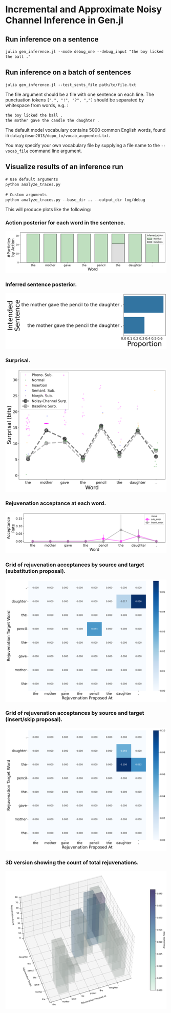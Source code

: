 # Incremental and Approximate Noisy Channel Inference in Gen.jl

## Run inference on a sentence

```
julia gen_inference.jl --mode debug_one --debug_input "the boy licked the ball ."
```

## Run inference on a batch of sentences

```
julia gen_inference.jl --test_sents_file path/to/file.txt
```

The file argument should be a file with one sentence on each line. The punctuation tokens `[".", "!", "?", ","]` should be separated by whitespace from words, e.g. :

```
the boy licked the ball .
the mother gave the candle the daughter .
```

The default model vocabulary contains 5000 common English words, found in `data/gibson2013/dopo_to/vocab_augmented.txt`.

You may specify your own vocabulary file by supplying a file name to the `--vocab_file` command line argument.

## Visualize results of an inference run

```
# Use default arguments
python analyze_traces.py

# Custom arguments
python analyze_traces.py --base_dir .. --output_dir log/debug
```

This will produce plots like the following:

### Action posterior for each word in the sentence.

![](./log/debug/action_hist.png)

### Inferred sentence posterior.

![](./log/debug/inferred_sents.png)

### Surprisal.

![](./log/debug/surprisals.png)

### Rejuvenation acceptance at each word.

![](./log/debug/rejuvenations.png)

### Grid of rejuvenation acceptances by source and target (substitution proposal).

![](./log/debug/rejuvenations_sub_grid.png)

### Grid of rejuvenation acceptances by source and target (insert/skip proposal).

![](./log/debug/rejuvenations_insert_grid.png)

### 3D version showing the count of total rejuvenations.

![](./log/debug/rejuvenations_grid_3d.png)
